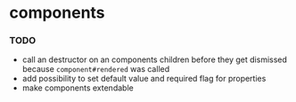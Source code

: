 # components

### TODO

* call an destructor on an components children before they get dismissed because `component#rendered` was called
* add possibility to set default value and required flag for properties 
* make components extendable
